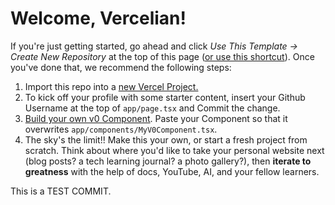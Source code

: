 # Welcome, Vercelian!

If you're just getting started, go ahead and click *Use This Template -> Create New Repository* at the top of this page (<a href="https://github.com/new?template_name=vercelians-can-ship&template_owner=dddiggory">or use this shortcut</a>).
Once you've done that, we recommend the following steps: 
1. Import this repo into a <a href="https://vercel.com">new Vercel Project.</a>
2. To kick off your profile with some starter content, insert your Github Username at the top of `app/page.tsx` and Commit the change.
3. <a href="https://v0.dev">Build your own v0 Component</a>.  Paste your Component so that it overwrites `app/components/MyV0Component.tsx`.
4. The sky's the limit!! Make this your own, or start a fresh project from scratch. Think about where you'd like to take your personal website next (blog posts? a tech learning journal? a photo gallery?), then **iterate to greatness** with the help of docs, YouTube, AI, and your fellow learners.

This is a TEST COMMIT.
